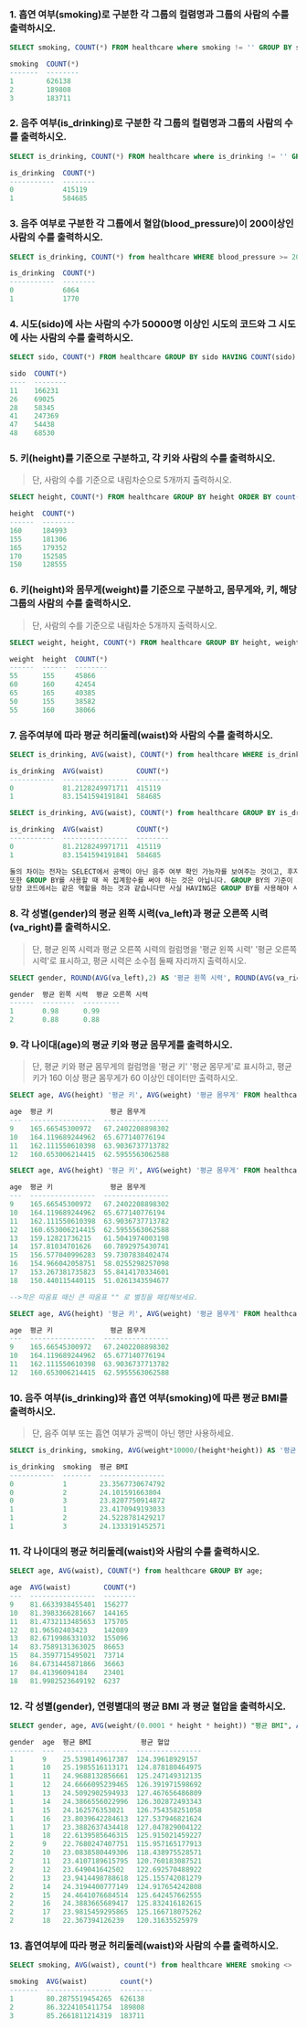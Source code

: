 ###  1. 흡연 여부(smoking)로 구분한 각 그룹의 컬렴명과 그룹의 사람의 수를 출력하시오.

```sql 
SELECT smoking, COUNT(*) FROM healthcare where smoking != '' GROUP BY smoking;

smoking  COUNT(*)
-------  --------
1        626138
2        189808
3        183711
```

###  2. 음주 여부(is_drinking)로 구분한 각 그룹의 컬렴명과 그룹의 사람의 수를 출력하시오.

```sql 
SELECT is_drinking, COUNT(*) FROM healthcare where is_drinking != '' GROUP BY is_drinking;

is_drinking  COUNT(*)
-----------  --------
0            415119
1            584685
```

### 3. 음주 여부로 구분한 각 그룹에서 혈압(blood_pressure)이 200이상인 사람의 수를 출력하시오.

```sql
SELECT is_drinking, COUNT(*) from healthcare WHERE blood_pressure >= 200 GROUP BY is_drinking;

is_drinking  COUNT(*)
-----------  --------
0            6064
1            1770
```

### 4. 시도(sido)에 사는 사람의 수가 50000명 이상인 시도의 코드와 그 시도에 사는 사람의 수를 출력하시오.

```sql
SELECT sido, COUNT(*) FROM healthcare GROUP BY sido HAVING COUNT(sido) >= 50000;

sido  COUNT(*)
----  --------
11    166231
26    69025
28    58345
41    247369
47    54438
48    68530

```

### 5. 키(height)를 기준으로 구분하고, 각 키와 사람의 수를 출력하시오.

> 단, 사람의 수를 기준으로 내림차순으로 5개까지 출력하시오.

```sql
SELECT height, COUNT(*) FROM healthcare GROUP BY height ORDER BY count(height) DESC LIMIT 5; 

height  COUNT(*)
------  --------
160     184993
155     181306
165     179352
170     152585
150     128555

```

### 6. 키(height)와 몸무게(weight)를 기준으로 구분하고, 몸무게와, 키, 해당 그룹의 사람의 수를 출력하시오. 

> 단, 사람의 수를 기준으로 내림차순 5개까지 출력하시오.

```sql
SELECT weight, height, COUNT(*) FROM healthcare GROUP BY height, weight ORDER BY COUNT(*) DESC LIMIT 5;

weight  height  COUNT(*)
------  ------  --------
55      155     45866
60      160     42454
65      165     40385
50      155     38582
55      160     38066

```

### 7. 음주여부에 따라 평균 허리둘레(waist)와 사람의 수를 출력하시오.

```sql 
SELECT is_drinking, AVG(waist), COUNT(*) from healthcare WHERE is_drinking != '' GROUP BY is_drinking;

is_drinking  AVG(waist)        COUNT(*)
-----------  ----------------  --------
0            81.2128249971711  415119
1            83.1541594191841  584685

SELECT is_drinking, AVG(waist), COUNT(*) from healthcare GROUP BY is_drinking HAVING is_drinking != '';

is_drinking  AVG(waist)        COUNT(*)
-----------  ----------------  --------
0            81.2128249971711  415119
1            83.1541594191841  584685

둘의 차이는 전자는 SELECT에서 공백이 아닌 음주 여부 확인 가능자를 보여주는 것이고, 후자는 그룹화를 해놓은 상태에서 그룹화 테이블에서 공백이 아닌 음주 여부 확인 가능자를 보여주는 것입니다.
또한 GROUP BY를 사용할 때 꼭 집계함수를 써야 하는 것은 아닙니다. GROUP BY의 기준이 되는 것은 집계함수를 쓰지 않아도 됩니다. 
당장 코드에서는 같은 역할을 하는 것과 같습니다만 사실 HAVING은 GROUP BY를 사용해야 사용 가능한 조건문입니다. 따라서 항상 WHERE와 HAVING이 같은 역할을 하는 것은 아닙니다. WHERE는 FROM에서 가져온 값을 필터링하고 HAVING은 GROUP BY 이후의 값을 필터링합니다. 
```

### 8. 각 성별(gender)의 평균 왼쪽 시력(va_left)과 평균 오른쪽 시력(va_right)를 출력하시오.

> 단, 평균 왼쪽 시력과 평균 오른쪽 시력의 컬럼명을 '평균 왼쪽 시력' '평균 오른쪽 시력'로 표시하고, 평균 시력은 소수점 둘째 자리까지 출력하시오.

```sql
SELECT gender, ROUND(AVG(va_left),2) AS '평균 왼쪽 시력', ROUND(AVG(va_right),2) AS '평균 오른쪽 시력' FROM healthcare GROUP BY gender;

gender  평균 왼쪽 시력  평균 오른쪽 시력
------  --------  ---------
1       0.98      0.99
2       0.88      0.88

```

### 9. 각 나이대(age)의 평균 키와 평균 몸무게를 출력하시오.

> 단, 평균 키와 평균 몸무게의 컬럼명을 '평균 키' '평균 몸무게'로 표시하고, 평균키가 160 이상 평균 몸무게가 60 이상인 데이터만 출력하시오.

```sql
SELECT age, AVG(height) '평균 키', AVG(weight) '평균 몸무게' FROM healthcare GROUP BY age HAVING AVG(height) >= 160 AND AVG(weight) >= 60;

age  평균 키              평균 몸무게
---  ----------------  ----------------
9    165.66545300972   67.2402208898302
10   164.119689244962  65.677140776194
11   162.111550610398  63.9036737713782
12   160.653006214415  62.5955563062588

SELECT age, AVG(height) '평균 키', AVG(weight) '평균 몸무게' FROM healthcare GROUP BY age HAVING '평균 키' >= 160 AND '평균 몸무게' >= 60;

age  평균 키              평균 몸무게
---  ----------------  ----------------
9    165.66545300972   67.2402208898302
10   164.119689244962  65.677140776194
11   162.111550610398  63.9036737713782
12   160.653006214415  62.5955563062588
13   159.12821736215   61.5041974003198
14   157.81034701626   60.7892975430741
15   156.577040996283  59.7307838402474
16   154.966042058751  58.0255298257098
17   153.267381735823  55.8414170334601
18   150.440115440115  51.0261343594677

-->작은 따옴표 때신 큰 따옴표 "" 로 별칭을 패킹해보세요.

SELECT age, AVG(height) '평균 키', AVG(weight) '평균 몸무게' FROM healthcare GROUP BY age HAVING "평균 키" >= 160 AND "평균 몸무게" >= 60;

age  평균 키              평균 몸무게
---  ----------------  ----------------
9    165.66545300972   67.2402208898302
10   164.119689244962  65.677140776194
11   162.111550610398  63.9036737713782
12   160.653006214415  62.5955563062588

```

### 10. 음주 여부(is_drinking)와 흡연 여부(smoking)에 따른 평균 BMI를 출력하시오.

> 단, 음주 여부 또는 흡연 여부가 공백이 아닌 행만 사용하세요.

```sql
SELECT is_drinking, smoking, AVG(weight*10000/(height*height)) AS '평균 BMI' from healthcare WHERE is_drinking != '' and smoking != '' GROUP BY is_drinking, smoking;

is_drinking  smoking  평균 BMI
-----------  -------  ----------------
0            1        23.3567730674792
0            2        24.101591663804
0            3        23.8207750914872
1            1        23.4170949193033
1            2        24.5228781429217
1            3        24.1333191452571

```
### 11. 각 나이대의 평균 허리둘레(waist)와 사람의 수를 출력하시오.

``` sql
SELECT age, AVG(waist), COUNT(*) from healthcare GROUP BY age; 

age  AVG(waist)        COUNT(*)
---  ----------------  --------
9    81.6633938455401  156277
10   81.3983366281667  144165
11   81.4732113485653  175705
12   81.96502403423    142089
13   82.6719986331032  155096
14   83.7589131363025  86653
15   84.3597715495021  73714
16   84.6731445871866  36663
17   84.41396094184    23401
18   81.9982523649192  6237

```



### 12. 각 성별(gender), 연령별대의 평균 BMI 과 평균 혈압을 출력하시오.

```sql
SELECT gender, age, AVG(weight/(0.0001 * height * height)) "평균 BMI", AVG(blood_pressure) "평균 혈압" from healthcare GROUP BY gender, age;

gender  age  평균 BMI            평균 혈압
------  ---  ----------------  ----------------
1       9    25.5398149617387  124.39618929157
1       10   25.1985516113171  124.878180464975
1       11   24.9688132856661  125.247149312135
1       12   24.6666095239465  126.391971598692
1       13   24.5092902594933  127.467656486809
1       14   24.3866556022996  126.302872493343
1       15   24.162576353021   126.754358251058
1       16   23.8039642284613  127.537946821624
1       17   23.3882637434418  127.047829004122
1       18   22.6139585646315  125.915021459227
2       9    22.7680247407751  115.957165177913
2       10   23.0838580449306  118.438975528571
2       11   23.4107189615795  120.760183087521
2       12   23.649041642502   122.692570488922
2       13   23.9414498788618  125.155742081279
2       14   24.3194400777149  124.917654242808
2       15   24.4641076684514  125.642457662555
2       16   24.3883665689417  125.832416182615
2       17   23.9815459295865  125.166718075262
2       18   22.367394126239   120.31635525979
```



### 13. 흡연여부에 따라 평균 허리둘레(waist)와 사람의 수를 출력하시오.

```sql
SELECT smoking, AVG(waist), count(*) from healthcare WHERE smoking <> '' GROUP BY smoking; 

smoking  AVG(waist)        count(*)
-------  ----------------  --------
1        80.2875519454265  626138
2        86.3224105411754  189808
3        85.2661811214319  183711
```

